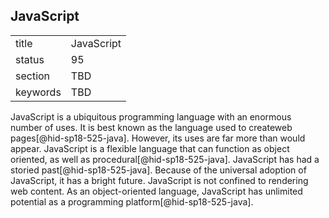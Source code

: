## JavaScript


|          |            |
| -------- | ---------- |
| title    | JavaScript |
| status   | 95         |
| section  | TBD        |
| keywords | TBD        |



JavaScript is a ubiquitous programming language with an enormous number
of uses. It is best known as the language used to createweb
pages[@hid-sp18-525-java]. However, its uses are far more than would
appear. JavaScript is a flexible language that can function as object
oriented, as well as procedural[@hid-sp18-525-java]. JavaScript has had
a storied past[@hid-sp18-525-java]. Because of the universal adoption of
JavaScript, it has a bright future. JavaScript is not confined to
rendering web content. As an object-oriented language, JavaScript has
unlimited potential as a programming platform[@hid-sp18-525-java].
